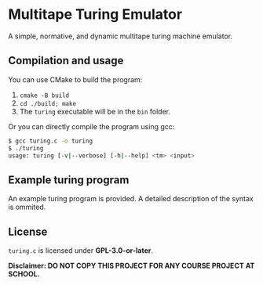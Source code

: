 # Multitape Turing Emulator

A simple, normative, and dynamic multitape turing machine emulator.

## Compilation and usage

You can use CMake to build the program:

1. `cmake -B build`
2. `cd ./build; make`
3. The `turing` executable will be in the `bin` folder.

Or you can directly compile the program using gcc:

```sh
$ gcc turing.c -o turing
$ ./turing
usage: turing [-v|--verbose] [-h|--help] <tm> <input>
```

## Example turing program

An example turing program is provided. A detailed description of the syntax is ommited.

## License

`turing.c` is licensed under **GPL-3.0-or-later**.

**Disclaimer: DO NOT COPY THIS PROJECT FOR ANY COURSE PROJECT AT SCHOOL.**
